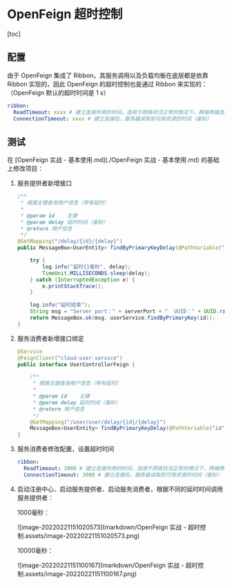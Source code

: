 # OpenFeign 超时控制

[toc]

## 配置

由于 OpenFeign 集成了 Ribbon，其服务调用以及负载均衡在底层都是依靠 Ribbon 实现的，因此 OpenFeign 的超时控制也是通过 Ribbon 来实现的：（OpenFeign 默认的超时时间是 1 s）

```yaml
ribbon:
  ReadTimeout: xxxx # 建立连接所用的时间，适用于网络状况正常的情况下，两端两端连接所用的时间（毫秒）
  ConnectionTimeout: xxxx # 建立连接后，服务器读取到可用资源的时间（毫秒）
```



## 测试

在 [OpenFeign 实战 - 基本使用.md](./OpenFeign 实战 - 基本使用.md) 的基础上修改项目：

1.   服务提供者新增接口

     ```java
     /**
      * 根据主键查询用户信息（带有延时）
      *
      * @param id    主键
      * @param delay 延时时间（毫秒）
      * @return 用户信息
      */
     @GetMapping("/delay/{id}/{delay}")
     public MessageBox<UserEntity> findByPrimaryKeyDelay(@PathVariable("id") Long id, @PathVariable("delay") Long delay) {
     
         try {
             log.info("延时{}毫秒", delay);
             TimeUnit.MILLISECONDS.sleep(delay);
         } catch (InterruptedException e) {
             e.printStackTrace();
         }
     
         log.info("延时结束");
         String msg = "Server port：" + serverPort + "  UUID：" + UUID.randomUUID().toString();
         return MessageBox.ok(msg, userService.findByPrimaryKey(id));
     }
     ```

2.   服务消费者新增接口绑定

     ```java
     @Service
     @FeignClient("cloud-user-service")
     public interface UserControllerFeign {
     
         /**
          * 根据主键查询用户信息（带有延时）
          *
          * @param id    主键
          * @param delay 延时时间（毫秒）
          * @return 用户信息
          */
         @GetMapping("/user/user/delay/{id}/{delay}")
         MessageBox<UserEntity> findByPrimaryKeyDelay(@PathVariable("id") Long id, @PathVariable("delay") Long delay);
     }
     ```

3.   服务消费者修改配置，设置超时时间

     ```yaml
     ribbon:
       ReadTimeout: 3000 # 建立连接所用的时间，适用于网络状况正常的情况下，两端两端连接所用的时间（毫秒）
       ConnectionTimeout: 3000 # 建立连接后，服务器读取到可用资源的时间（毫秒）
     ```

4.   启动注册中心、启动服务提供者、启动服务消费者，根据不同的延时时间调用服务提供者：

     1000毫秒：

     ![image-20220221151020573](markdown/OpenFeign 实战 - 超时控制.assets/image-20220221151020573.png)

     10000毫秒：

     ![image-20220221151100167](markdown/OpenFeign 实战 - 超时控制.assets/image-20220221151100167.png)
